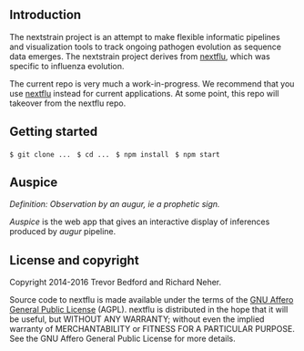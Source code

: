 ## Introduction

The nextstrain project is an attempt to make flexible informatic pipelines and visualization tools to track ongoing pathogen evolution as sequence data emerges. The nextstrain project derives from [nextflu](https://github.com/blab/nextflu), which was specific to influenza evolution.

The current repo is very much a work-in-progress. We recommend that you use [nextflu](https://github.com/blab/nextflu) instead for current applications. At some point, this repo will takeover from the nextflu repo.

## Getting started

`$ git clone ... `
`$ cd ... `
`$ npm install `
`$ npm start `

## Auspice

*Definition: Observation by an augur, ie a prophetic sign.*

*Auspice* is the web app that gives an interactive display of inferences produced by *augur* pipeline.

## License and copyright

Copyright 2014-2016 Trevor Bedford and Richard Neher.

Source code to nextflu is made available under the terms of the [GNU Affero General Public License](LICENSE.txt) (AGPL). nextflu is distributed in the hope that it will be useful, but WITHOUT ANY WARRANTY; without even the implied warranty of MERCHANTABILITY or FITNESS FOR A PARTICULAR PURPOSE.  See the GNU Affero General Public License for more details.
